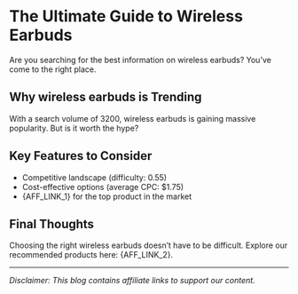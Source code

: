 
# The Ultimate Guide to Wireless Earbuds

Are you searching for the best information on wireless earbuds? You’ve come to the right place.

## Why wireless earbuds is Trending

With a search volume of 3200, wireless earbuds is gaining massive popularity. But is it worth the hype?

## Key Features to Consider

- Competitive landscape (difficulty: 0.55)
- Cost-effective options (average CPC: $1.75)
- {AFF_LINK_1} for the top product in the market

## Final Thoughts

Choosing the right wireless earbuds doesn’t have to be difficult. Explore our recommended products here: {AFF_LINK_2}.

---

*Disclaimer: This blog contains affiliate links to support our content.*


